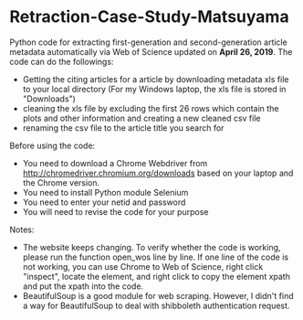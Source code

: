# Retraction-Case-Study-Matsuyama

Python code for extracting first-generation and second-generation article metadata automatically via Web of Science updated on **April 26, 2019**. 
The code can do the followings:
* Getting the citing articles for a article by downloading metadata xls file to your local directory (For my Windows laptop, the xls file is stored in "Downloads")
* cleaning the xls file by excluding the first 26 rows which contain the plots and other information and creating a new cleaned csv file
* renaming the csv file to the article title you search for

Before using the code:
* You need to download a Chrome Webdriver from http://chromedriver.chromium.org/downloads based on your laptop and the Chrome version.
* You need to install Python module Selenium 
* You need to enter your netid and password
* You will need to revise the code for your purpose

Notes:
* The website keeps changing. To verify whether the code is working, please run the function open_wos line by line. If one line of the code is not working, you can use Chrome to Web of Science, right click "inspect", locate the element, and right click to copy the element xpath and put the xpath into the code.
* BeautifulSoup is a good module for web scraping. However, I didn't find a way for BeautifulSoup to deal with shibboleth authentication request. 

